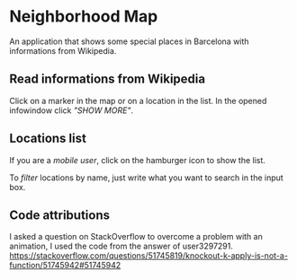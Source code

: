 # Neighborhood Map

An application that shows some special places in Barcelona with informations from Wikipedia.

## Read informations from Wikipedia

Click on a marker in the map or on a location in the list. In the opened infowindow click *"SHOW MORE"*.

## Locations list

If you are a *mobile user*, click on the hamburger icon to show the list.

To *filter* locations by name, just write what you want to search in the input box.

## Code attributions
I asked a question on StackOverflow to overcome a problem with an animation, I used the code from the answer of user3297291.
https://stackoverflow.com/questions/51745819/knockout-k-apply-is-not-a-function/51745942#51745942